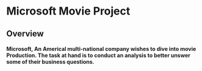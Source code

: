 # Microsoft Movie Project
## Overview
#### Microsoft, An Americal multi-national company wishes to dive into movie Production. The task at hand is to conduct an analysis to better unswer some of their business questions.

